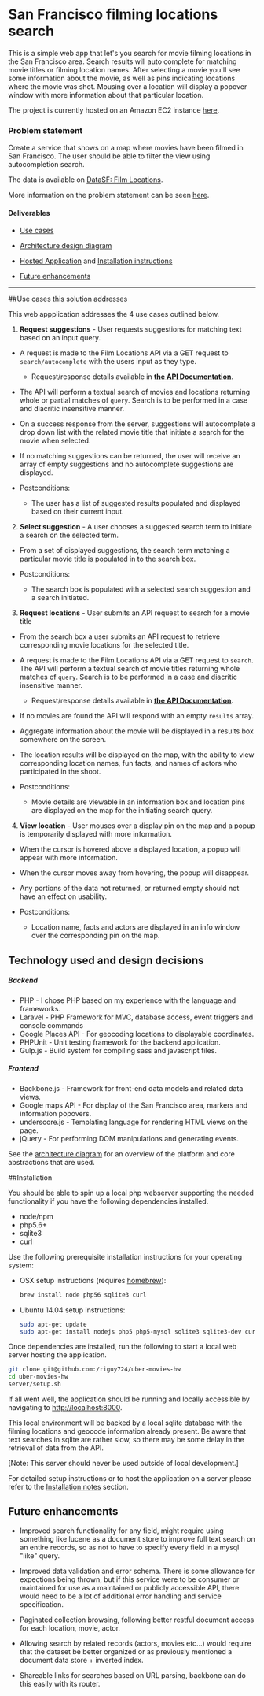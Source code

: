 # San Francisco filming locations search

This is a simple web app that let's you search for movie filming locations in the San Francisco area.  Search results will auto complete for matching movie titles or filming location names.  After selecting a movie you'll see some information about the movie, as well as pins indicating locations where the movie was shot.  Mousing over a location will display a popover window with more information about that particular location.

The project is currently hosted on an Amazon EC2 instance [here](http://amazon.com).

### Problem statement

Create a service that shows on a map where movies have been filmed in San Francisco. The user should be able to filter the view using autocompletion search.

The data is available on [DataSF: Film Locations](https://data.sfgov.org/Culture-and-Recreation/Film-Locations-in-San-Francisco/yitu-d5am).

More information on the problem statement can be seen [here](https://github.com/uber/coding-challenge-tools/blob/master/coding_challenge.md).

#### Deliverables

* [Use cases](#use-cases)

* [Architecture design diagram](docs/architecture-diagram.png)

* [Hosted Application](http://amazon.com) and [Installation instructions](#installation)

* [Future enhancements](#enhancements)

---

##<a name="use-cases"></a>Use cases this solution addresses

This web appplication addresses the 4 use cases outlined below.

1. **Request suggestions** - User requests suggestions for matching text based on an input query.
  * A request is made to the Film Locations API via a GET request to `search/autocomplete` with the users input as they type.

    * Request/response details available in [**the API Documentation**](docs/locations-api-response-schema.md#autocomplete-suggestions).


  * The API will perform a textual search of movies and locations returning whole or partial matches of `query`. Search is to be performed in a case and diacritic insensitive manner.

  * On a success response from the server, suggestions will autocomplete a drop down list with the related movie title that initiate a search for the movie when selected.

  * If no matching suggestions can be returned, the user will receive an array of empty suggestions and no autocomplete suggestions are displayed.

  * Postconditions:
    - The user has a list of suggested results populated and displayed based on their current input.

2. **Select suggestion** - A user chooses a suggested search term to initiate a search on the selected term.
  * From a set of displayed suggestions, the search term matching a particular movie title is populated in to the search box.

  * Postconditions:
    - The search box is populated with a selected search suggestion and a search initiated.

3. **Request locations** - User submits an API request to search for a movie title
  * From the search box a user submits an API request to retrieve corresponding movie locations for the selected title.

  * A request is made to the Film Locations API via a GET request to `search`. The API will perform a textual search of movie titles returning whole matches of `query`. Search is to be performed in a case and diacritic insensitive manner.

    * Request/response details available in [**the API Documentation**](docs/locations-api-response-schema.md#locations-search).


  * If no movies are found the API will respond with an empty `results` array.

  * Aggregate information about the movie will be displayed in a results box somewhere on the screen.

  * The location results will be displayed on the map, with the ability to view corresponding location names, fun facts, and names of actors who participated in the shoot.

  * Postconditions:
    - Movie details are viewable in an information box and location pins are displayed on the map for the initiating search query.

4. **View location** - User mouses over a display pin on the map and a popup is temporarily displayed with more information.
  * When the cursor is hovered above a displayed location, a popup will appear with more information.

  * When the cursor moves away from hovering, the popup will disappear.

  * Any portions of the data not returned, or returned empty should not have an effect on usability.

  * Postconditions:
    - Location name, facts and actors are displayed in an info window over the corresponding pin on the map.

## Technology used and design decisions

##### Backend

- PHP - I chose PHP based on my experience with the language and frameworks.
- Laravel - PHP Framework for MVC, database access, event triggers and console commands
- Google Places API - For geocoding locations to displayable coordinates.
- PHPUnit - Unit testing framework for the backend application.
- Gulp.js - Build system for compiling sass and javascript files.

##### Frontend

- Backbone.js - Framework for front-end data models and related data views.
- Google maps API - For display of the San Francisco area, markers and information popovers.
- underscore.js - Templating language for rendering HTML views on the page.
- jQuery - For performing DOM manipulations and generating events.

See the [architecture diagram](docs/architecture-diagram.png) for an overview of the platform and core abstractions that are used.


##<a name="installation"></a>Installation

You should be able to spin up a local php webserver supporting the needed functionality if you have the following dependencies installed.

- node/npm
- php5.6+
- sqlite3
- curl

Use the following prerequisite installation instructions for your operating system:
- OSX setup instructions (requires [homebrew](http://brew.sh/)):
  ```sh
  brew install node php56 sqlite3 curl
  ```

- Ubuntu 14.04 setup instructions:
  ```sh
  sudo apt-get update
  sudo apt-get install nodejs php5 php5-mysql sqlite3 sqlite3-dev curl
  ```

Once dependencies are installed, run the following to start a local web server hosting the application.
  ```sh
  git clone git@github.com:/riguy724/uber-movies-hw
  cd uber-movies-hw
  server/setup.sh
  ```

If all went well, the application should be running and locally accessible by navigating to [http://localhost:8000](http://localhost:8000).

This local environment will be backed by a local sqlite database with the filming locations and geocode information already present. Be aware that text searches in sqlite are rather slow, so there may be some delay in the retrieval of data from the API.

[Note: This server should never be used outside of local development.]

For detailed setup instructions or to host the application on a server please refer to the [Installation notes](docs/installation.md) section.

## <a name="enhancements"></a>Future enhancements

* Improved search functionality for any field, might require using something like lucene as a document store to improve full text search on an entire records, so as not to have to specify every field in a mysql "like" query.

* Improved data validation and error schema.  There is some allowance for expections being thrown, but if this service were to be consumer or maintained for use as a maintained or publicly accessible API, there would need to be a lot of additional error handling and service specification.

* Paginated collection browsing, following better restful document access for each location, movie, actor.

* Allowing search by related records (actors, movies etc...) would require that the dataset be better organized or as previously mentioned a document data store + inverted index.

* Shareable links for searches based on URL parsing, backbone can do this easily with its router.
